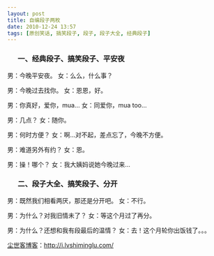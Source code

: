 ```yaml
---
layout: post
title: 自编段子两枚
date: 2010-12-24 13:57
tags: [原创笑话, 搞笑段子, 段子, 段子大全, 经典段子]
---
```

<ol>
<h3>一、经典段子、搞笑段子、平安夜</h3>
</ol>
男：今晚平安夜。
女：么么，什么事？

男：今晚过去找你。
女：恩恩，好。

男：你真好，爱你，mua…
女：同爱你，mua too…

男：几点？
女：随你。

男：何时方便？
女：啊…对不起，差点忘了，今晚不方便。

男：难道另外有约？
女：恩。

男：操！哪个？
女：我大姨妈说她今晚过来…
<ol>
<h3>二、段子大全、搞笑段子、分开</h3>
</ol>
男：既然我们相看两厌，那还是分开吧。
女：不行。

男：为什么？对我旧情未了？
女：等这个月过了再分。

男：为什么？还想和我有段最后的温情？
女：去！这个月轮你出饭钱了。。。

<a href="http://i.lvshiminglu.com/">尘世客博客</a>：<a href="http://i.lvshiminglu.com/">http://i.lvshiminglu.com/</a>

